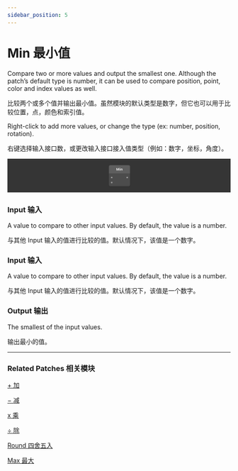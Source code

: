 ```yaml
---
sidebar_position: 5
---
```


# Min 最小值

Compare two or more values and output the smallest one. Although the patch’s default type is number, it can be used to compare position, point, color and index values as well.

比较两个或多个值并输出最小值。虽然模块的默认类型是数字，但它也可以用于比较位置，点，颜色和索引值。

Right-click to add more values, or change the type (ex: number, position, rotation).

右键选择输入接口数，或更改输入接口接入值类型（例如：数字，坐标，角度）。

![Image](./../../../static/img/docs/Math/min.png)

### Input 输入

A value to compare to other input values. By default, the value is a number.

与其他 Input 输入的值进行比较的值。默认情况下，该值是一个数字。

### Input 输入

A value to compare to other input values. By default, the value is a number.

与其他 Input 输入的值进行比较的值。默认情况下，该值是一个数字。

### Output 输出

The smallest of the input values.

输出最小的值。

------

### Related Patches 相关模块

[+ 加](./+.md)

[− 减](./-.md)

[x 乘](./x.md)

[÷ 除](./%C3%B7.md)

[Round 四舍五入](./Round.md)

[Max 最大](./Max.md)
